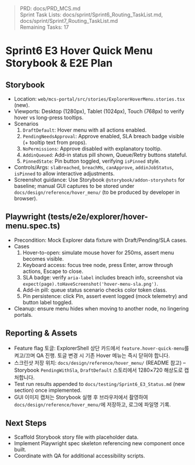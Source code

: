> PRD: docs/PRD_MCS.md  
> Sprint Task Lists: docs/sprint/Sprint6_Routing_TaskList.md, docs/sprint/Sprint7_Routing_TaskList.md  
> Remaining Tasks: 17

# Sprint6 E3 Hover Quick Menu Storybook & E2E Plan

## Storybook
- Location: `web/mcs-portal/src/stories/ExplorerHoverMenu.stories.tsx` (new).
- Viewports: Desktop (1280px), Tablet (1024px), Touch (768px) to verify hover vs long-press tooltips.
- Scenarios
  1. `DraftDefault`: Hover menu with all actions enabled.
  2. `PendingNeedsApproval`: Approve enabled, SLA breach badge visible (+ tooltip text from props).
  3. `NoPermissions`: Approve disabled with explanatory tooltip.
  4. `AddinQueued`: Add-in status pill shown, Queue/Retry buttons stateful.
  5. `PinnedState`: Pin button toggled, verifying `isPinned` style.
- Controls/Args: `slaBreached`, `breachMs`, `canApprove`, `addinJobStatus`, `isPinned` to allow interactive adjustments.
- Screenshot guidance: Use Storybook `@storybook/addon-storyshots` for baseline; manual GUI captures to be stored under `docs/design/reference/hover_menu/` (to be produced by developer in browser).

## Playwright (tests/e2e/explorer/hover-menu.spec.ts)
- Precondition: Mock Explorer data fixture with Draft/Pending/SLA cases.
- Cases
  1. Hover-to-open: simulate mouse hover for 250ms, assert menu becomes visible.
  2. Keyboard access: focus tree node, press Enter, arrow through actions, Escape to close.
  3. SLA badge: verify `aria-label` includes breach info, screenshot via `expect(page).toHaveScreenshot('hover-menu-sla.png')`.
  4. Add-in pill: queue status scenario checks color token class.
  5. Pin persistence: click Pin, assert event logged (mock telemetry) and button label toggled.
- Cleanup: ensure menu hides when moving to another node, no lingering portals.

## Reporting & Assets

- Feature flag 토글: ExplorerShell 상단 카드에서 `feature.hover-quick-menu`를 켜고/끄며 QA 진행. 토글 변경 시 기존 Hover 메뉴는 즉시 닫혀야 합니다.
- 스크린샷 저장 위치: `docs/design/reference/hover_menu/` (README 참고) – Storybook `PendingWithSla`, `DraftDefault` 스토리에서 1280×720 해상도로 캡처합니다.
- Test run results appended to `docs/testing/Sprint6_E3_Status.md` (new section) once implemented.
- GUI 이미지 캡처는 Storybook 실행 후 브라우저에서 촬영하여 `docs/design/reference/hover_menu/`에 저장하고, 로그에 파일명 기록.

## Next Steps
- Scaffold Storybook story file with placeholder data.
- Implement Playwright spec skeleton referencing new component once built.
- Coordinate with QA for additional accessibility scripts.
